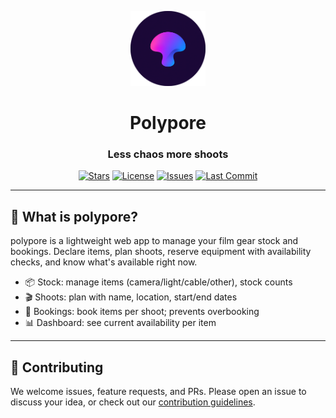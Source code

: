 <p align="center">
  <img src="app/front/public/logo.png" alt="Polypore logo" width="120"/>
</p>

<div align="center">

# Polypore

### Less chaos more shoots

[![Stars](https://img.shields.io/github/stars/myceliumAI/polypore?style=social)](https://github.com/myceliumAI/polypore)
[![License](https://img.shields.io/badge/license-AGPL--3.0-blue.svg)](./LICENSE)
[![Issues](https://img.shields.io/github/issues/myceliumAI/polypore)](https://github.com/myceliumAI/polypore/issues)
[![Last Commit](https://img.shields.io/github/last-commit/myceliumAI/polypore)](https://github.com/myceliumAI/polypore/commits/main)

</div>

---

## 🌟 What is polypore?

polypore is a lightweight web app to manage your film gear stock and bookings. Declare items, plan shoots, reserve equipment with availability checks, and know what's available right now.

- 📦 Stock: manage items (camera/light/cable/other), stock counts
- 🎬 Shoots: plan with name, location, start/end dates
- 🔗 Bookings: book items per shoot; prevents overbooking
- 📊 Dashboard: see current availability per item

---

## 🤝 Contributing
We welcome issues, feature requests, and PRs. Please open an issue to discuss your idea, or check out our [contribution guidelines](CONTRIBUTING.md).